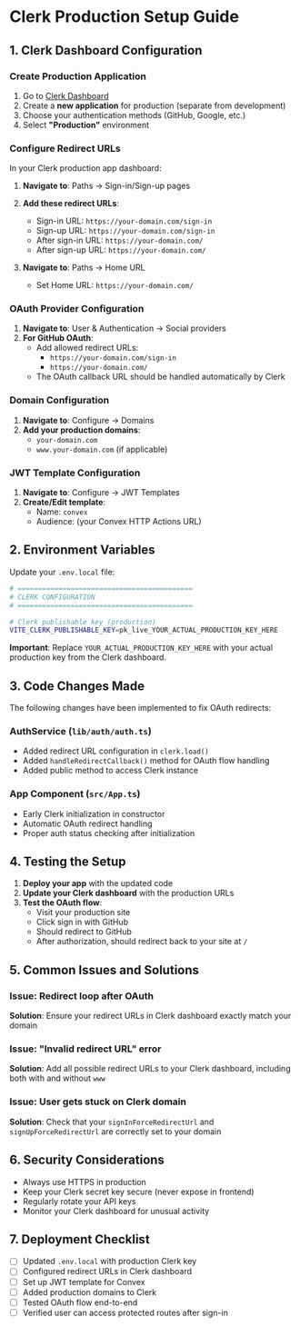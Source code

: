# Clerk Production Setup Guide

## 1. Clerk Dashboard Configuration

### Create Production Application

1. Go to [Clerk Dashboard](https://dashboard.clerk.com)
2. Create a **new application** for production (separate from development)
3. Choose your authentication methods (GitHub, Google, etc.)
4. Select **"Production"** environment

### Configure Redirect URLs

In your Clerk production app dashboard:

1. **Navigate to**: Paths → Sign-in/Sign-up pages
2. **Add these redirect URLs**:

   - Sign-in URL: `https://your-domain.com/sign-in`
   - Sign-up URL: `https://your-domain.com/sign-in`
   - After sign-in URL: `https://your-domain.com/`
   - After sign-up URL: `https://your-domain.com/`

3. **Navigate to**: Paths → Home URL
   - Set Home URL: `https://your-domain.com/`

### OAuth Provider Configuration

1. **Navigate to**: User & Authentication → Social providers
2. **For GitHub OAuth**:
   - Add allowed redirect URLs:
     - `https://your-domain.com/sign-in`
     - `https://your-domain.com/`
   - The OAuth callback URL should be handled automatically by Clerk

### Domain Configuration

1. **Navigate to**: Configure → Domains
2. **Add your production domains**:
   - `your-domain.com`
   - `www.your-domain.com` (if applicable)

### JWT Template Configuration

1. **Navigate to**: Configure → JWT Templates
2. **Create/Edit template**:
   - Name: `convex`
   - Audience: (your Convex HTTP Actions URL)

## 2. Environment Variables

Update your `.env.local` file:

```bash
# ===========================================
# CLERK CONFIGURATION
# ===========================================

# Clerk publishable key (production)
VITE_CLERK_PUBLISHABLE_KEY=pk_live_YOUR_ACTUAL_PRODUCTION_KEY_HERE
```

**Important**: Replace `YOUR_ACTUAL_PRODUCTION_KEY_HERE` with your actual production key from the Clerk dashboard.

## 3. Code Changes Made

The following changes have been implemented to fix OAuth redirects:

### AuthService (`lib/auth/auth.ts`)

- Added redirect URL configuration in `clerk.load()`
- Added `handleRedirectCallback()` method for OAuth flow handling
- Added public method to access Clerk instance

### App Component (`src/App.ts`)

- Early Clerk initialization in constructor
- Automatic OAuth redirect handling
- Proper auth status checking after initialization

## 4. Testing the Setup

1. **Deploy your app** with the updated code
2. **Update your Clerk dashboard** with the production URLs
3. **Test the OAuth flow**:
   - Visit your production site
   - Click sign in with GitHub
   - Should redirect to GitHub
   - After authorization, should redirect back to your site at `/`

## 5. Common Issues and Solutions

### Issue: Redirect loop after OAuth

**Solution**: Ensure your redirect URLs in Clerk dashboard exactly match your domain

### Issue: "Invalid redirect URL" error

**Solution**: Add all possible redirect URLs to your Clerk dashboard, including both with and without `www`

### Issue: User gets stuck on Clerk domain

**Solution**: Check that your `signInForceRedirectUrl` and `signUpForceRedirectUrl` are correctly set to your domain

## 6. Security Considerations

- Always use HTTPS in production
- Keep your Clerk secret key secure (never expose in frontend)
- Regularly rotate your API keys
- Monitor your Clerk dashboard for unusual activity

## 7. Deployment Checklist

- [ ] Updated `.env.local` with production Clerk key
- [ ] Configured redirect URLs in Clerk dashboard
- [ ] Set up JWT template for Convex
- [ ] Added production domains to Clerk
- [ ] Tested OAuth flow end-to-end
- [ ] Verified user can access protected routes after sign-in
